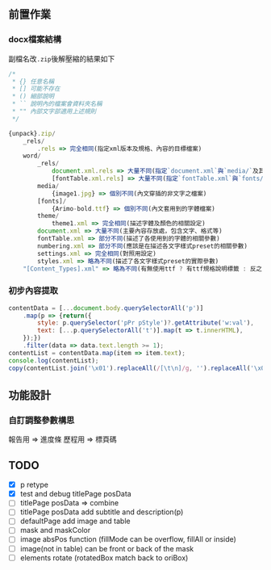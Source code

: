 ## 前置作業

### docx檔案結構

副檔名改`.zip`後解壓縮的結果如下

```js
/*
 * {} 任意名稱
 * [] 可能不存在
 * () 細部說明
 * `` 說明內的檔案會資料夾名稱
 * "" 內部文字部適用上述規則
 */

{unpack}.zip/
    _rels/
        .rels => 完全相同(指定xml版本及規格、內容的目標檔案)
    word/
        _rels/
            document.xml.rels => 大量不同(指定`document.xml`與`media/`及其他檔案的對應關係)
            [fontTable.xml.rels] => 大量不同(指定`fontTable.xml`與`fonts/`的對應關係)
        media/
            {image1.jpg} => 個別不同(內文穿插的非文字之檔案)
        [fonts]/
            {Arimo-bold.ttf} => 個別不同(內文套用到的字體檔案)
        theme/
            theme1.xml => 完全相同(描述字體及顏色的相關設定)
        document.xml => 大量不同(主要內容存放處，包含文字、格式等)
        fontTable.xml => 部分不同(描述了各使用到的字體的相關參數)
        numbering.xml => 部分不同(應該是在描述各文字樣式preset的相關參數)
        settings.xml => 完全相同(對照用設定)
        styles.xml => 略為不同(描述了各文字樣式preset的實際參數)
    "[Content_Types].xml" => 略為不同(有無使用ttf ? 有ttf規格說明標籤 : 反之)
```

### 初步內容提取

```js
contentData = [...document.body.querySelectorAll('p')]
    .map(p => {return({
        style: p.querySelector('pPr pStyle')?.getAttribute('w:val'), 
        text: [...p.querySelectorAll('t')].map(t => t.innerHTML), 
    });})
    .filter(data => data.text.length >= 1);
contentList = contentData.map(item => item.text);
console.log(contentList);
copy(contentList.join('\x01').replaceAll(/[\t\n]/g, '').replaceAll('\x01', '\n'));
```

## 功能設計

### 自訂調整參數構思

報告用
 => 進度條
歷程用
 => 標頁碼

## TODO

- [x] p retype
- [x] test and debug titlePage posData
- [ ] titlePage posData => combine
- [ ] titlePage posData add subtitle and description(p)
- [ ] defaultPage add image and table
- [ ] mask and maskColor
- [ ] image absPos function (fillMode can be overflow, fillAll or inside)
- [ ] image(not in table) can be front or back of the mask
- [ ] elements rotate (rotatedBox match back to oriBox)